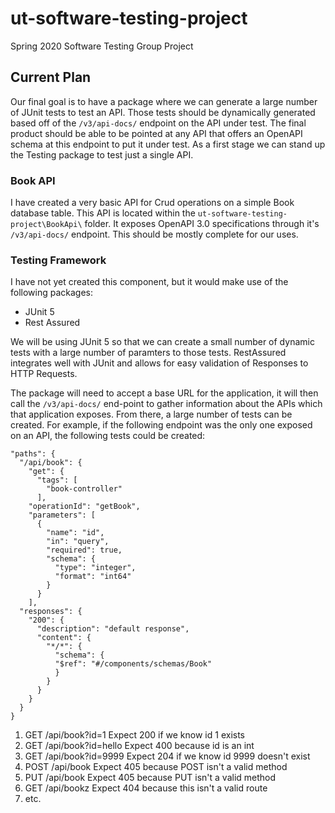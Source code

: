 # ut-software-testing-project
Spring 2020 Software Testing Group Project

## Current Plan
Our final goal is to have a package where we can generate a large number of JUnit tests to test an API. Those tests should be dynamically generated based off of the `/v3/api-docs/` endpoint on the API under test. The final product should be able to be pointed at any API that offers an OpenAPI schema at this endpoint to put it under test. As a first stage we can stand up the Testing package to test just a single API.

### Book API
I have created a very basic API for Crud operations on a simple Book database table. This API is located within the `ut-software-testing-project\BookApi\` folder. It exposes OpenAPI 3.0 specifications through it's `/v3/api-docs/` endpoint. This should be mostly complete for our uses.

### Testing Framework
I have not yet created this component, but it would make use of the following packages:
- JUnit 5
- Rest Assured

We will be using JUnit 5 so that we can create a small number of dynamic tests with a large number of paramters to those tests. RestAssured integrates well with JUnit and allows for easy validation of Responses to HTTP Requests.

The package will need to accept a base URL for the application, it will then call the `/v3/api-docs/` end-point to gather information about the APIs which that application exposes. From there, a large number of tests can be created. For example, if the following endpoint was the only one exposed on an API, the following tests could be created:
```
"paths": {
  "/api/book": {
    "get": {
      "tags": [
        "book-controller"
      ],
    "operationId": "getBook",
    "parameters": [
      {
        "name": "id",
        "in": "query",
        "required": true,
        "schema": {
          "type": "integer",
          "format": "int64"
        }
      }
    ],
  "responses": {
    "200": {
      "description": "default response",
      "content": {
        "*/*": {
          "schema": {
          "$ref": "#/components/schemas/Book"
          }
        }
      }
    }
  }
}
```
1. GET  /api/book?id=1       Expect 200 if we know id 1 exists
2. GET  /api/book?id=hello   Expect 400 because id is an int
3. GET  /api/book?id=9999    Expect 204 if we know id 9999 doesn't exist
4. POST /api/book            Expect 405 because POST isn't a valid method
5. PUT  /api/book            Expect 405 because PUT isn't a valid method
6. GET  /api/bookz           Expect 404 because this isn't a valid route
7. etc.
